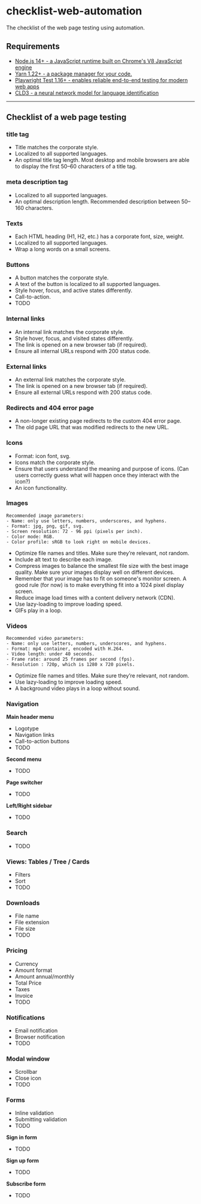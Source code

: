 # checklist-web-automation

The checklist of the web page testing using automation.

## Requirements

- [Node.js 14+ - a JavaScript runtime built on Chrome's V8 JavaScript engine](https://nodejs.org/en/)
- [Yarn 1.22+ - a package manager for your code.](https://classic.yarnpkg.com/en/docs/getting-started)
- [Playwright Test 1.16+ - enables reliable end-to-end testing for modern web apps](https://playwright.dev/docs/intro/)
- [CLD3 - a neural network model for language identification](https://github.com/google/cld3)

---

## Checklist of a web page testing

### title tag

- Title matches the corporate style.
- Localized to all supported languages.
- An optimal title tag length. Most desktop and mobile browsers are able to display the first 50–60 characters of a title tag.

### meta description tag

- Localized to all supported languages.
- An optimal description length. Recommended description between 50–160 characters.

### Texts

- Each HTML heading (H1, H2, etc.) has a corporate font, size, weight.
- Localized to all supported languages.
- Wrap a long words on a small screens.

### Buttons

- A button matches the corporate style.
- A text of the button is localized to all supported languages.
- Style hover, focus, and active states differently.
- Call-to-action.
- TODO

### Internal links

- An internal link matches the corporate style.
- Style hover, focus, and visited states differently.
- The link is opened on a new browser tab (if required).
- Ensure all internal URLs respond with 200 status code.

### External links

- An external link matches the corporate style.
- The link is opened on a new browser tab (if required).
- Ensure all external URLs respond with 200 status code.

### Redirects and 404 error page

- A non-longer existing page redirects to the custom 404 error page.
- The old page URL that was modified redirects to the new URL.

### Icons

- Format: icon font, svg.
- Icons match the corporate style.
- Ensure that users understand the meaning and purpose of icons. (Can users correctly guess what will happen once they interact with the icon?)
- An icon functionality.

### Images

    Recommended image parameters:
    - Name: only use letters, numbers, underscores, and hyphens.
    - Format: jpg, png, gif, svg.
    - Screen resolution: 72 - 96 ppi (pixels per inch).
    - Color mode: RGB.
    - Color profile: sRGB to look right on mobile devices.

- Optimize file names and titles. Make sure they’re relevant, not random.
- Include alt text to describe each image.
- Compress images to balance the smallest file size with the best image quality. Make sure your images display well on different devices.
- Remember that your image has to fit on someone's monitor screen. A good rule (for now) is to make everything fit into a 1024 pixel display screen.
- Reduce image load times with a content delivery network (CDN).
- Use lazy-loading to improve loading speed. 
- GIFs play in a loop.

### Videos

    Recommended video parameters:
    - Name: only use letters, numbers, underscores, and hyphens.
    - Format: mp4 container, encoded with H.264.
    - Video length: under 40 seconds.
    - Frame rate: around 25 frames per second (fps).
    - Resolution : 720p, which is 1280 x 720 pixels.

- Optimize file names and titles. Make sure they’re relevant, not random.
- Use lazy-loading to improve loading speed.
- A background video plays in a loop without sound.

### Navigation

**Main header menu**

- Logotype
- Navigation links
- Call-to-action buttons
- TODO

**Second menu**

- TODO

**Page switcher**

- TODO

**Left/Right sidebar**

- TODO

### Search

- TODO

### Views: Tables / Tree / Cards

- Filters
- Sort
- TODO

### Downloads

- File name
- File extension
- File size
- TODO

### Pricing

- Currency
- Amount format
- Amount annual/monthly
- Total Price
- Taxes
- Invoice
- TODO

### Notifications

- Email notification
- Browser notification
- TODO

### Modal window

- Scrollbar
- Close icon
- TODO

### Forms

- Inline validation
- Submitting validation
- TODO

**Sign in form**
- TODO

**Sign up form**
- TODO

**Subscribe form**
- TODO
